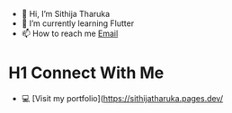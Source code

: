 - 👋 Hi, I’m Sithija Tharuka
- 🌱 I’m currently learning Flutter
- 📫 How to reach me [Email](sithijatharuka03@gmail.com)


# H1 **Connect With Me**
- 💻 [Visit my portfolio](https://sithijatharuka.pages.dev/

<!---
sithijatharuka/sithijatharuka is a ✨ special ✨ repository because its `README.md` (this file) appears on your GitHub profile.
You can click the Preview link to take a look at your changes.
--->
